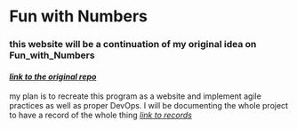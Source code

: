 # Fun with Numbers

### this website will be a continuation of my original idea on Fun_with_Numbers

#### _[link to the original repo](https://github.com/raymond50romero/Fun_with_Numbers)_

my plan is to recreate this program as a website and implement agile practices as well as proper DevOps. I will be documenting the whole project to have a record of the whole thing _[link to records](https://github.com/raymond50romero/Fun-with-Numbers/tree/master/admin/progress)_
